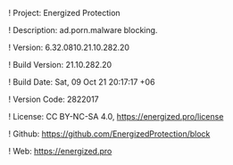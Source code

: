 ! Project: Energized Protection

! Description: ad.porn.malware blocking.

! Version: 6.32.0810.21.10.282.20

! Build Version: 21.10.282.20

! Build Date: Sat, 09 Oct 21 20:17:17 +06

! Version Code: 2822017

! License: CC BY-NC-SA 4.0, https://energized.pro/license

! Github: https://github.com/EnergizedProtection/block

! Web: https://energized.pro
